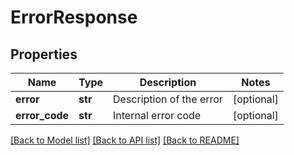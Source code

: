 # ErrorResponse

## Properties
Name | Type | Description | Notes
------------ | ------------- | ------------- | -------------
**error** | **str** | Description of the error | [optional] 
**error_code** | **str** | Internal error code | [optional] 

[[Back to Model list]](../README.md#documentation-for-models) [[Back to API list]](../README.md#documentation-for-api-endpoints) [[Back to README]](../README.md)


